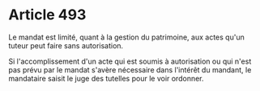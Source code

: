 # Article 493

Le mandat est limité, quant à la gestion du patrimoine, aux actes qu'un tuteur peut faire sans autorisation.

Si l'accomplissement d'un acte qui est soumis à autorisation ou qui n'est pas prévu par le mandat s'avère nécessaire dans l'intérêt du mandant, le mandataire saisit le juge des tutelles pour le voir ordonner.
